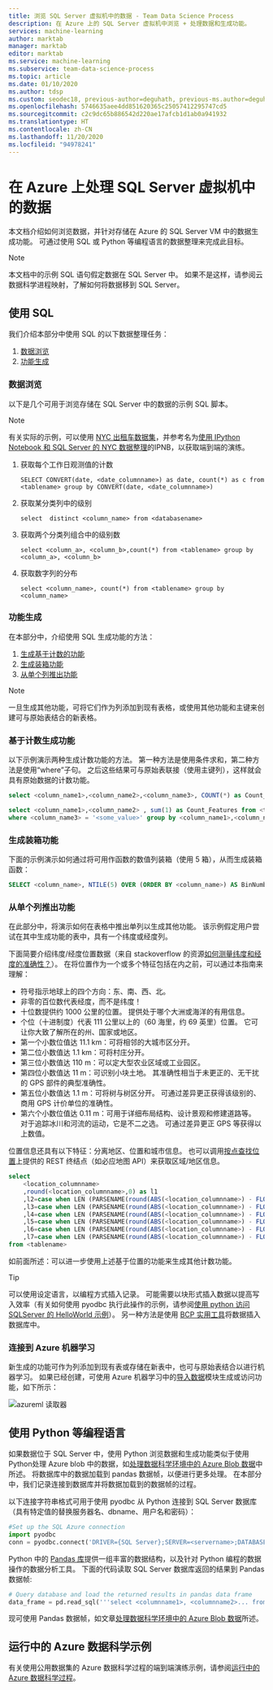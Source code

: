 ```yaml
---
title: 浏览 SQL Server 虚拟机中的数据 - Team Data Science Process
description: 在 Azure 上的 SQL Server 虚拟机中浏览 + 处理数据和生成功能。
services: machine-learning
author: marktab
manager: marktab
editor: marktab
ms.service: machine-learning
ms.subservice: team-data-science-process
ms.topic: article
ms.date: 01/10/2020
ms.author: tdsp
ms.custom: seodec18, previous-author=deguhath, previous-ms.author=deguhath
ms.openlocfilehash: 5746635aee4dd851620365c25057412295747cd5
ms.sourcegitcommit: c2c9dc65b886542d220ae17afcb1d1ab0a941932
ms.translationtype: HT
ms.contentlocale: zh-CN
ms.lasthandoff: 11/20/2020
ms.locfileid: "94978241"
---
```

# <a name="process-data-in-sql-server-virtual-machine-on-azure"></a><a name="heading"></a>在 Azure 上处理 SQL Server 虚拟机中的数据
本文档介绍如何浏览数据，并针对存储在 Azure 的 SQL Server VM 中的数据生成功能。 可通过使用 SQL 或 Python 等编程语言的数据整理来完成此目标。

> [!NOTE]
> 本文档中的示例 SQL 语句假定数据在 SQL Server 中。 如果不是这样，请参阅云数据科学进程映射，了解如何将数据移到 SQL Server。
> 
> 

## <a name="using-sql"></a><a name="SQL"></a>使用 SQL
我们介绍本部分中使用 SQL 的以下数据整理任务：

1. [数据浏览](#sql-dataexploration)
2. [功能生成](#sql-featuregen)

### <a name="data-exploration"></a><a name="sql-dataexploration"></a>数据浏览
以下是几个可用于浏览存储在 SQL Server 中的数据的示例 SQL 脚本。

> [!NOTE]
> 有关实际的示例，可以使用 [NYC 出租车数据集](https://www.andresmh.com/nyctaxitrips/)，并参考名为[使用 IPython Notebook 和 SQL Server 的 NYC 数据整理](https://github.com/Azure/Azure-MachineLearning-DataScience/blob/master/Misc/DataScienceProcess/iPythonNotebooks/machine-Learning-data-science-process-sql-walkthrough.ipynb)的IPNB，以获取端到端的演练。
> 
> 

1. 获取每个工作日观测值的计数
   
    `SELECT CONVERT(date, <date_columnname>) as date, count(*) as c from <tablename> group by CONVERT(date, <date_columnname>)` 
2. 获取某分类列中的级别
   
    `select  distinct <column_name> from <databasename>`
3. 获取两个分类列组合中的级别数 
   
    `select <column_a>, <column_b>,count(*) from <tablename> group by <column_a>, <column_b>`
4. 获取数字列的分布
   
    `select <column_name>, count(*) from <tablename> group by <column_name>`

### <a name="feature-generation"></a><a name="sql-featuregen"></a>功能生成
在本部分中，介绍使用 SQL 生成功能的方法：  

1. [生成基于计数的功能](#sql-countfeature)
2. [生成装箱功能](#sql-binningfeature)
3. [从单个列推出功能](#sql-featurerollout)

> [!NOTE]
> 一旦生成其他功能，可将它们作为列添加到现有表格，或使用其他功能和主键来创建可与原始表结合的新表格。 
> 
> 

### <a name="count-based-feature-generation"></a><a name="sql-countfeature"></a>基于计数生成功能
以下示例演示两种生成计数功能的方法。 第一种方法是使用条件求和，第二种方法是使用“where”子句。 之后这些结果可与原始表联接（使用主键列），这样就会具有原始数据的计数功能。

```sql
select <column_name1>,<column_name2>,<column_name3>, COUNT(*) as Count_Features from <tablename> group by <column_name1>,<column_name2>,<column_name3> 

select <column_name1>,<column_name2> , sum(1) as Count_Features from <tablename> 
where <column_name3> = '<some_value>' group by <column_name1>,<column_name2> 
```

### <a name="binning-feature-generation"></a><a name="sql-binningfeature"></a>生成装箱功能
下面的示例演示如何通过将可用作函数的数值列装箱（使用 5 箱），从而生成装箱函数：

```sql
SELECT <column_name>, NTILE(5) OVER (ORDER BY <column_name>) AS BinNumber from <tablename>
```

### <a name="rolling-out-the-features-from-a-single-column"></a><a name="sql-featurerollout"></a>从单个列推出功能
在此部分中，将演示如何在表格中推出单列以生成其他功能。 该示例假定用户尝试在其中生成功能的表中，具有一个纬度或经度列。

下面简要介绍纬度/经度位置数据（来自 stackoverflow 的资源[如何测量纬度和经度的准确性？](https://gis.stackexchange.com/questions/8650/how-to-measure-the-accuracy-of-latitude-and-longitude)）。 在将位置作为一个或多个特征包括在内之前，可以通过本指南来理解：

* 符号指示地球上的四个方向：东、南、西、北。
* 非零的百位数代表经度，而不是纬度！
* 十位数提供约 1000 公里的位置。 提供处于哪个大洲或海洋的有用信息。
* 个位（十进制度）代表 111 公里以上的（60 海里，约 69 英里）位置。 它可让你大致了解所在的州、国家或地区。
* 第一个小数位值达 11.1 km：可将相邻的大城市区分开。
* 第二位小数值达 1.1 km：可将村庄分开。
* 第三位小数值达 110 m：可以定大型农业区域或工业园区。
* 第四位小数值达 11 m：可识别小块土地。 其准确性相当于未更正的、无干扰的 GPS 部件的典型准确性。
* 第五位小数值达 1.1 m：可将树与树区分开。 可通过差异更正获得该级别的、商用 GPS 计价单位的准确性。
* 第六个小数位值达 0.11 m：可用于详细布局结构、设计景观和修建道路等。 对于追踪冰川和河流的运动，它是不二之选。 可通过差异更正 GPS 等获得以上数值。

位置信息还具有以下特征：分离地区、位置和城市信息。 也可以调用[按点查找位置](https://docs.microsoft.com/bingmaps/rest-services/locations/find-a-location-by-point)上提供的 REST 终结点（如必应地图 API）来获取区域/地区信息。

```sql
select 
    <location_columnname>
    ,round(<location_columnname>,0) as l1        
    ,l2=case when LEN (PARSENAME(round(ABS(<location_columnname>) - FLOOR(ABS(<location_columnname>)),6),1)) >= 1 then substring(PARSENAME(round(ABS(<location_columnname>) - FLOOR(ABS(<location_columnname>)),6),1),1,1) else '0' end     
    ,l3=case when LEN (PARSENAME(round(ABS(<location_columnname>) - FLOOR(ABS(<location_columnname>)),6),1)) >= 2 then substring(PARSENAME(round(ABS(<location_columnname>) - FLOOR(ABS(<location_columnname>)),6),1),2,1) else '0' end     
    ,l4=case when LEN (PARSENAME(round(ABS(<location_columnname>) - FLOOR(ABS(<location_columnname>)),6),1)) >= 3 then substring(PARSENAME(round(ABS(<location_columnname>) - FLOOR(ABS(<location_columnname>)),6),1),3,1) else '0' end     
    ,l5=case when LEN (PARSENAME(round(ABS(<location_columnname>) - FLOOR(ABS(<location_columnname>)),6),1)) >= 4 then substring(PARSENAME(round(ABS(<location_columnname>) - FLOOR(ABS(<location_columnname>)),6),1),4,1) else '0' end     
    ,l6=case when LEN (PARSENAME(round(ABS(<location_columnname>) - FLOOR(ABS(<location_columnname>)),6),1)) >= 5 then substring(PARSENAME(round(ABS(<location_columnname>) - FLOOR(ABS(<location_columnname>)),6),1),5,1) else '0' end     
    ,l7=case when LEN (PARSENAME(round(ABS(<location_columnname>) - FLOOR(ABS(<location_columnname>)),6),1)) >= 6 then substring(PARSENAME(round(ABS(<location_columnname>) - FLOOR(ABS(<location_columnname>)),6),1),6,1) else '0' end     
from <tablename>
```

如前面所述：可以进一步使用上述基于位置的功能来生成其他计数功能。 

> [!TIP]
> 可以使用设定语言，以编程方式插入记录。 可能需要以块形式插入数据以提高写入效率（有关如何使用 pyodbc 执行此操作的示例，请参阅[使用 python 访问 SQLServer 的 HelloWorld 示例](https://code.google.com/p/pypyodbc/wiki/A_HelloWorld_sample_to_access_mssql_with_python)）。 另一种方法是使用 [BCP 实用工具](https://docs.microsoft.com/sql/tools/bcp-utility)将数据插入数据库中。
> 
> 

### <a name="connecting-to-azure-machine-learning"></a><a name="sql-aml"></a>连接到 Azure 机器学习
新生成的功能可作为列添加到现有表或存储在新表中，也可与原始表结合以进行机器学习。 如果已经创建，可使用 Azure 机器学习中的[导入数据][import-data]模块生成或访问功能，如下所示：

![azureml 读取器][1] 

## <a name="using-a-programming-language-like-python"></a><a name="python"></a>使用 Python 等编程语言
如果数据位于 SQL Server 中，使用 Python 浏览数据和生成功能类似于使用 Python处理 Azure blob 中的数据，如[处理数据科学环境中的 Azure Blob 数据](data-blob.md)中所述。 将数据库中的数据加载到 pandas 数据帧，以便进行更多处理。 在本部分中，我们记录连接到数据库并将数据加载到的数据帧的过程。

以下连接字符串格式可用于使用 pyodbc 从 Python 连接到 SQL Server 数据库（具有特定值的替换服务器名、dbname、用户名和密码）：

```python
#Set up the SQL Azure connection
import pyodbc    
conn = pyodbc.connect('DRIVER={SQL Server};SERVER=<servername>;DATABASE=<dbname>;UID=<username>;PWD=<password>')
```

Python 中的 [Pandas 库](https://pandas.pydata.org/)提供一组丰富的数据结构，以及针对 Python 编程的数据操作的数据分析工具。 下面的代码读取 SQL Server 数据库返回的结果到 Pandas 数据帧:

```python
# Query database and load the returned results in pandas data frame
data_frame = pd.read_sql('''select <columnname1>, <columnname2>... from <tablename>''', conn)
```

现可使用 Pandas 数据帧，如文章[处理数据科学环境中的 Azure Blob 数据](data-blob.md)所述。

## <a name="azure-data-science-in-action-example"></a>运行中的 Azure 数据科学示例
有关使用公用数据集的 Azure 数据科学过程的端到端演练示例，请参阅[运行中的 Azure 数据科学过程](sql-walkthrough.md)。

[1]: ./media/sql-server-virtual-machine/reader_db_featurizedinput.png


<!-- Module References -->
[import-data]: /machine-learning/studio-module-reference/import-data
